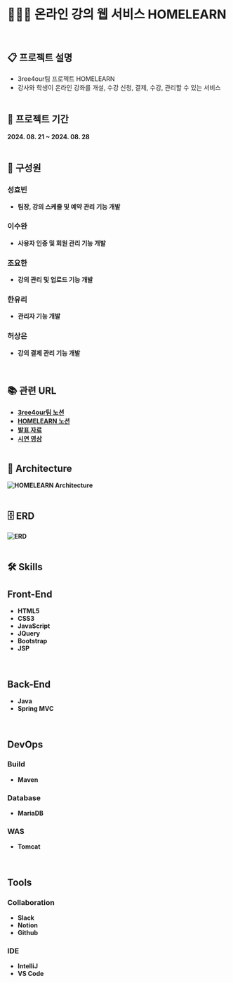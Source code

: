 # 👨🏻‍🏫 온라인 강의 웹 서비스 HOMELEARN<br><br>

## 📋 프로젝트 설명

- 3ree4our팀 프로젝트 HOMELEARN
- 강사와 학생이 온라인 강좌를 개설, 수강 신청, 결제, 수강, 관리할 수 있는 서비스
  <br><br>

## 📅 프로젝트 기간
<b>
2024. 08. 21 ~ 2024. 08. 28
<br><br>

## 👫 구성원

### 성효빈
- 팀장, 강의 스케줄 및 예약 관리 기능 개발

### 이수완
- 사용자 인증 및 회원 관리 기능 개발

### 조요한
- 강의 관리 및 업로드 기능 개발

### 한유리
- 관리자 기능 개발

### 허상은
- 강의 결제 관리 기능 개발

  <br>

## 📚 관련 URL

- [3ree4our팀 노션](https://gravel-clematis-b77.notion.site/3ree-4our-123e9acc4e8b4c9f9e34614efa250024?pvs=4)
- [HOMELEARN 노션](https://gravel-clematis-b77.notion.site/Home-Learn-c8468224059a4c66a50300eb2c0cff1f?pvs=4)
- [발표 자료](https://www.canva.com/design/DAGP9anjJ7w/EbIUkhorhea7VOMkM105Jg/edit)
- [시연 영상](https://youtu.be/kVXXtswqvd4)
  <br><br>

## 🗼 Architecture
![HOMELEARN Architecture](https://github.com/user-attachments/assets/346d4d87-80de-46ee-882b-b68859b7beac)
<br><br>

## 🗄️ ERD 
![ERD](https://github.com/user-attachments/assets/85adbb7e-e9d2-4596-8d6f-00aa1de059b6)
<br><br>

## 🛠️ Skills

## Front-End

- HTML5
- CSS3
- JavaScript
- JQuery
- Bootstrap
- JSP
<br>

## Back-End
- Java
- Spring MVC
<br>

## DevOps

### Build
- Maven

### Database
- MariaDB

### WAS
- Tomcat
<br>

## Tools

### Collaboration
- Slack
- Notion
- Github

### IDE
- IntelliJ
- VS Code
